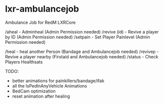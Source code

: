 # lxr-ambulancejob
Ambulance Job for RedM LXRCore

/aheal - Adminheal (Admin Permission needed)
/revive (id) - Revive a player by ID (Admin Permission needed)
/setpain - Set Player Painlevel (Admin Permission needed)

/heal - heal another Person (Bandage and Ambulancejob needed)
/revivep - Revive a player nearby (Firstaid and Ambulancejob needed)
/status - Check Players Healthsats

TODO:
- better animations for painkillers/bandage/ifak
- all the IsPedInAnyVehicle Animations
- BedCam optimization
- reset animation after healing